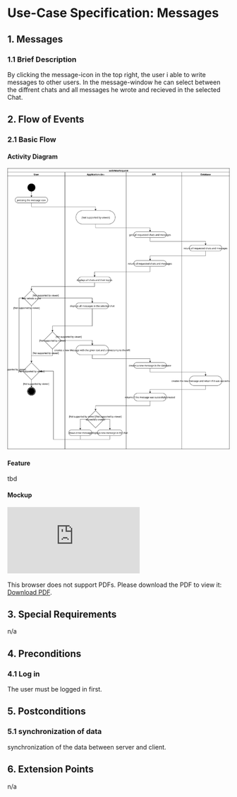 # Use-Case Specification: Messages


## 1. Messages

### 1.1 Brief Description
By clicking the message-icon in the top right, the user i able to write messages to other users. In the message-window he can select between the diffrent chats and all messages he wrote and recieved in the selected Chat.

## 2. Flow of Events

### 2.1 Basic Flow

#### Activity Diagram
![Alt-Text](webMessage.svg)
#### Feature
tbd
#### Mockup
<object data="https://github.com/KeepThings/KeepThingsWeb/blob/master/recources/UseCases/webMessages/WebMessagesMockup.pdf" type="application/pdf" width="700px" height="700px">
    <embed src="https://github.com/KeepThings/KeepThingsWeb/blob/master/recources/UseCases/webMessages/WebMessagesMockup.pdf">
        <p>This browser does not support PDFs. Please download the PDF to view it: <a href="https://github.com/KeepThings/KeepThingsWeb/blob/master/recources/UseCases/webMessages/WebMessagesMockup.pdf">Download PDF</a>.</p>
    </embed>
</object>

## 3. Special Requirements

n/a


## 4. Preconditions

### 4.1 Log in
The user must be logged in first.


## 5. Postconditions

### 5.1 synchronization of data
synchronization of the data between server and client.


## 6. Extension Points
n/a 

